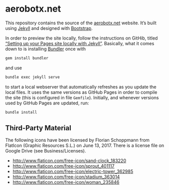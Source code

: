 # aerobotx.net

This repository contains the source of the [aerobotx.net](http://aerobotx.net) website. It’s built using [Jekyll](http://jekyllrb.com) and designed with [Bootstrap](http://getbootstrap.com).

In order to preview the site locally, follow the instructions on GitHib, titled [“Setting up your Pages site locally with Jekyll”](https://help.github.com/articles/setting-up-your-pages-site-locally-with-jekyll/). Basically, what it comes down to is installing [Bundler](http://bundler.io) once with

```sh
gem install bundler
```

and use

```sh
bundle exec jekyll serve
```

to start a local webserver that automatically refreshes as you update the local files. It uses the same versions as GitHub Pages in order to compile the site (this is configured in file `Gemfile`). Initially, and whenever versions used by GitHub Pages are updated, run:

```sh
bundle install
```

## Third-Party Material

The following icons have been licensed by Florian Schoppmann from FlatIcon (Graphic Resources S.L.) on June 13, 2017. There is a license file on Google Drive (see Business/Licenses).

- http://www.flaticon.com/free-icon/sand-clock_183220
- http://www.flaticon.com/free-icon/sprout_401117
- http://www.flaticon.com/free-icon/electric-tower_362985
- http://www.flaticon.com/free-icon/stadium_363014
- http://www.flaticon.com/free-icon/woman_235846
